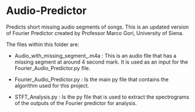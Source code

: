 # Audio-Predictor
Predicts short missing audio segments of songs. This is an updated version of Fourier Predictor created by Professor Marco Gori, University of Siena.

The files within this folder are:

- Audio_with_missing_segment_.m4a : This is an audio file that has a missing segment at around 4 second mark. It is used as an input for the Fourier_Audio_Predictor.py file.

- Fourier_Audio_Predictor.py : Is the main py file that contains the algorithm used for this project.

- STFT_Analysis.py : Is the py file that is used to extract the spectrograms of the outputs of the Fourier predictor for analysis.
